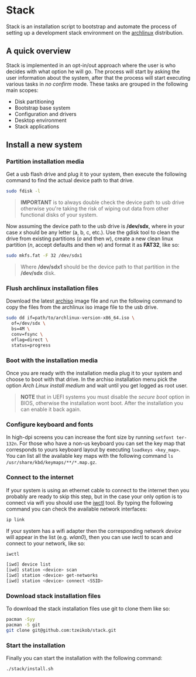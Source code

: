 # Stack

Stack is an installation script to bootstrap and automate the process of setting up a development stack environment on the [archlinux](https://archlinux.org/) distribution.

## A quick overview

Stack is implemented in an opt-in/out approach where the user is who decides with what option he will go. The process will start by asking the user information about the system, after that the process will start executing various tasks in *no confirm* mode. These tasks are grouped in the following main scopes:

* Disk partitioning
* Bootstrap base system
* Configuration and drivers
* Desktop environment
* Stack applications

## Install a new system

### Partition installation media

Get a usb flash drive and plug it to your system, then execute the following command to find the actual device path to that drive.

```sh
sudo fdisk -l
```

> **IMPORTANT** is to always double check the device path to usb drive otherwise you're taking the risk of wiping out data from other functional disks of your system.

Now assuming the device path to the usb drive is **/dev/sdx**, where in your case *x* should be any letter (a, b, c, etc.). Use the gdisk tool to clean the drive from existing partitions (*o* and then *w*), create a new clean linux partition (*n*, accept defaults and then *w*) and format it as **FAT32**, like so:

```sh
sudo mkfs.fat -F 32 /dev/sdx1
```

> Where **/dev/sdx1** should be the device path to that partition in the **/dev/sdx** disk.

### Flush archlinux installation files

Download the latest [archiso](https://archlinux.org/download/) image file and run the following command to copy the files from the archlinux iso image file to the usb drive.

```sh
sudo dd if=path/to/archlinux-version-x86_64.iso \
  of=/dev/sdx \
  bs=4M \
  conv=fsync \
  oflag=direct \
  status=progress
```

### Boot with the installation media

Once you are ready with the installation media plug it to your system and choose to boot with that drive. In the archiso installation menu pick the option *Arch Linux install medium* and wait until you get logged as root user.

> **NOTE** that in UEFI systems you must disable the *secure boot* option in BIOS, otherwise the installation wont boot. After the installation you can enable it back again.

### Configure keyboard and fonts

In high-dpi screens you can increase the font size by running `setfont ter-132n`. For those who have a non-us keyboard you can set the key map that corresponds to yours keyboard layout by executing `loadkeys <key_map>`. You can list all the available key maps with the following command `ls /usr/share/kbd/keymaps/**/*.map.gz`.

### Connect to the internet

If your system is using an ethernet cable to connect to the internet then you probably are ready to skip this step, but in the case your only option is to connect via wifi you should use the [iwctl](https://wiki.archlinux.org/title/Iwd) tool. By typing the following command you can check the available network interfaces:

```sh
ip link
```

If your system has a wifi adapter then the corresponding network *device* will appear in the list (e.g. *wlan0*), then you can use iwctl to scan and connect to your network, like so:

```sh
iwctl

[iwd] device list
[iwd] station <device> scan
[iwd] station <device> get-networks
[iwd] station <device> connect <SSID>
```

### Download stack installation files

To download the stack installation files use git to clone them like so:

```sh
pacman -Syy
pacman -S git
git clone git@github.com:tzeikob/stack.git
```

### Start the installation

Finally you can start the installation with the following command:

```sh
./stack/install.sh
```